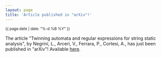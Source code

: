 ```yaml
---
layout: page
title: 'Article published in "arXiv"!'
---
```


<small>{{ page.date | date: "%-d %B %Y" }}</small>

The article "Twinning automata and regular expressions for string static analysis", by Negrini, L., Arceri, V., Ferrara, P., Cortesi, A., has just been published in "arXiv"! Available [here](https://doi.org/10.48550/arxiv.2006.02715).

